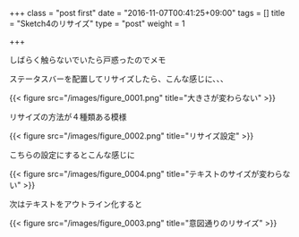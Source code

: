 +++
class = "post first"
date = "2016-11-07T00:41:25+09:00"
tags = []
title = "Sketch4のリサイズ"
type = "post"
weight = 1

+++

しばらく触らないでいたら戸惑ったのでメモ

ステータスバーを配置してリサイズしたら、こんな感じに、、、

{{< figure src="/images/figure_0001.png" title="大きさが変わらない" >}}

リサイズの方法が４種類ある模様

{{< figure src="/images/figure_0002.png" title="リサイズ設定" >}}

こちらの設定にするとこんな感じに

{{< figure src="/images/figure_0004.png" title="テキストのサイズが変わらない" >}}

次はテキストをアウトライン化すると

{{< figure src="/images/figure_0003.png" title="意図通りのリサイズ" >}}
